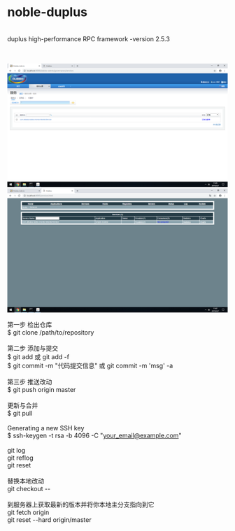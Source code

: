 # noble-duplus
 <br>
duplus high-performance RPC framework -version 2.5.3 <br>
 <br>
 <br>
 
<img src="https://raw.githubusercontent.com/Sanfei/noble-duplus/master/images/admin.png" /> <br>
<img src="https://raw.githubusercontent.com/Sanfei/noble-duplus/master/images/moniter.png" /> <br>
 
第一步 检出仓库 <br> 
$ git clone /path/to/repository <br> 
 <br>
第二步 添加与提交 <br> 
$ git add 或 git add -f <br> 
$ git commit -m "代码提交信息" 或 git commit -m 'msg' -a <br> 
 <br>
第三步 推送改动 <br> 
$ git push origin master <br> 
 <br>
更新与合并 <br> 
$ git pull <br> 
 <br>
Generating a new SSH key <br> 
$ ssh-keygen -t rsa -b 4096 -C "your_email@example.com" <br> 
 <br>
git log <br> 
git reflog <br> 
git reset <br> 
 <br>
替换本地改动 <br> 
git checkout -- <br> 
 <br>
到服务器上获取最新的版本并将你本地主分支指向到它 <br> 
git fetch origin <br> 
git reset --hard origin/master <br>
 <br>

 <br>

